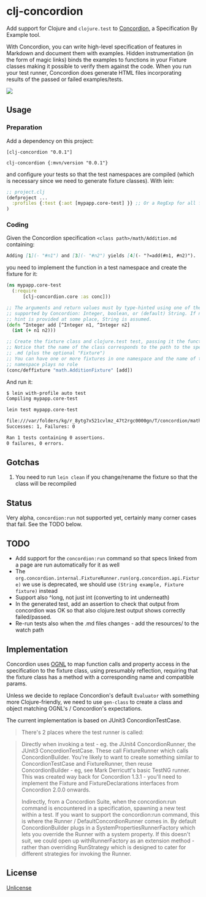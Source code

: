 # clj-concordion

Add support for Clojure and `clojure.test` to  [Concordion](https://concordion.org/),
a Specification By Example tool.

With Concordion, you can write high-level specification of features in Markdown
and document them with examples. Hidden instrumentation (in the form of magic links)
binds the examples to functions in your Fixture classes making it possible to verify
them against the code. When you run your test runner, Concordion does generate 
HTML files incorporating results of the passed or failed examples/tests.

![](https://concordion.org/img/how-it-works-markdown.png)

## Usage

### Preparation

Add a dependency on this project:

```
[clj-concordion "0.0.1"]
```

```
clj-concordion {:mvn/version "0.0.1"}
```

and configure your tests so that the test namespaces are compiled
(which is necessary since we need to generate fixture classes). With lein:

```clojure
;; project.clj
(defproject ...
  :profiles {:test {:aot [mypapp.core-test] }} ;; Or a RegExp for all fixture test namespaces
)
```

### Coding

Given the Concordion specification `<class path>/math/Addition.md` containing:

```markdown
Adding [1](- "#n1") and [3](- "#n2") yields [4](- "?=add(#n1, #n2)").
```

you need to implement the function in a test namespace and create the fixture for it:

```clojure
(ns mypapp.core-test
  (:require
      [clj-concordion.core :as conc]))

;; The arguments and return values must by type-hinted using one of the types
;; supported by Concordion: Integer, boolean, or (default) String. If no type 
;; hint is provided at some place, String is assumed.
(defn ^Integer add [^Integer n1, ^Integer n2]
  (int (+ n1 n2)))

;; Create the fixture class and clojure.test test, passing it the function(s)
;; Notice that the name of the class corresponds to the path to the specification
;; .md (plus the optional "Fixture")
;; You can have one or more fixtures in one namespace and the name of the 
;; namespace plays no role
(conc/deffixture "math.AdditionFixture" [add])
```

And run it:

```bash
$ lein with-profile auto test
Compiling mypapp.core-test

lein test mypapp.core-test

file:///var/folders/kg/r_8ytg7x521cvlmz_47t2rgc0000gn/T/concordion/math/Addition.html
Successes: 1, Failures: 0

Ran 1 tests containing 0 assertions.
0 failures, 0 errors.
```

## Gotchas 

1. You need to run `lein clean` if you change/rename the fixture
   so that the class will be recompiled

## Status

Very alpha, `concordion:run` not supported yet, certainly many corner cases
that fail. See the TODO below. 

## TODO

* Add support for the `concordion:run` command so that specs linked from a page
  are run automatically for it as well
* The `org.concordion.internal.FixtureRunner.run(org.concordion.api.Fixture)` we
  use is deprecated, we should use `(String example, Fixture fixture)` instead
* Support also ^long, not just int (converting to int underneath)
* In the generated test, add an assertion to check that output from concordion was OK
  so that also clojure.test output shows correctly failed/passed.
* Re-run tests also when the .md files changes - add the resources/ to the watch path

## Implementation

Concordion uses [OGNL](https://commons.apache.org/proper/commons-ognl/) to map function calls 
and property access in the specification to the fixture class, using presumably
reflection, requiring that the fixture class has a method with a corresponding name
and compatible params. 

Unless we decide to replace Concordion's default `Evaluator` with something more
Clojure-friendly, we need to use `gen-class` to create a class and object matching
OGNL's / Concordion's expectations.

The current implementation is based on JUnit3 ConcordionTestCase. 

> There's 2 places where the test runner is called:
  
> Directly when invoking a test - eg. the JUnit4 ConcordionRunner, the JUnit3 ConcordionTestCase. These call FixtureRunner which calls ConcordionBuilder. You're likely to want to create something similar to ConcordionTestCase and FixtureRunner, then reuse ConcordionBuilder - eg, see Mark Derricutt's basic TestNG runner. This was created way back for Concordion 1.3.1 - you'll need to implement the Fixture and FixtureDeclarations interfaces from Concordion 2.0.0 onwards.
>
> Indirectly, from a Concordion Suite, when the concordion:run command is encountered in a specification, spawning a new test within a test. If you want to support the concordion:run command, this is where the Runner / DefaultConcordionRunner comes in. By default ConcordionBuilder plugs in a SystemPropertiesRunnerFactory which lets you override the Runner with a system property. If this doesn't suit, we could open up withRunnerFactory as an extension method - rather than overriding RunStrategy which is designed to cater for different strategies for invoking the Runner.

## License

[Unlicense](https://choosealicense.com/licenses/unlicense/)